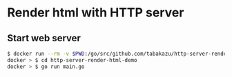 # Render html with HTTP server

## Start web server

```bash
$ docker run --rm -v $PWD:/go/src/github.com/tabakazu/http-server-render-html-demo -p 8090:8080 -it golang-demo /bin/bash
docker > $ cd http-server-render-html-demo
docker > $ go run main.go
```
